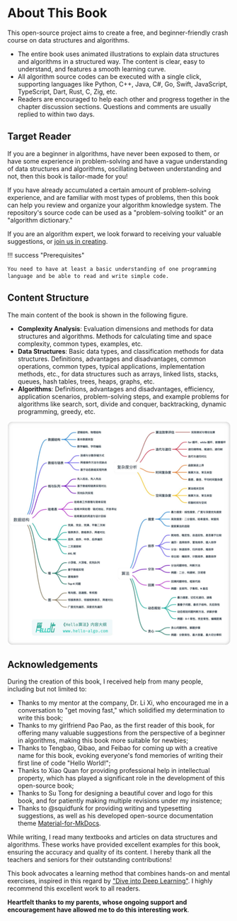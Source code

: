 # About This Book

This open-source project aims to create a free, and beginner-friendly crash course on data structures and algorithms.

- The entire book uses animated illustrations to explain data structures and algorithms in a structured way. The content is clear, easy to understand, and features a smooth learning curve.
- All algorithm source codes can be executed with a single click, supporting languages like Python, C++, Java, C#, Go, Swift, JavaScript, TypeScript, Dart, Rust, C, Zig, etc.
- Readers are encouraged to help each other and progress together in the chapter discussion sections. Questions and comments are usually replied to within two days.

## Target Reader

If you are a beginner in algorithms, have never been exposed to them, or have some experience in problem-solving and have a vague understanding of data structures and algorithms, oscillating between understanding and not, then this book is tailor-made for you!

If you have already accumulated a certain amount of problem-solving experience, and are familiar with most types of problems, then this book can help you review and organize your algorithm knowledge system. The repository's source code can be used as a "problem-solving toolkit" or an "algorithm dictionary."

If you are an algorithm expert, we look forward to receiving your valuable suggestions, or [join us in creating](https://www.hello-algo.com/chapter_appendix/contribution/).

!!! success "Prerequisites"

    You need to have at least a basic understanding of one programming language and be able to read and write simple code.

## Content Structure

The main content of the book is shown in the following figure.

- **Complexity Analysis**: Evaluation dimensions and methods for data structures and algorithms. Methods for calculating time and space complexity, common types, examples, etc.
- **Data Structures**: Basic data types, and classification methods for data structures. Definitions, advantages and disadvantages, common operations, common types, typical applications, implementation methods, etc., for data structures such as arrays, linked lists, stacks, queues, hash tables, trees, heaps, graphs, etc.
- **Algorithms**: Definitions, advantages and disadvantages, efficiency, application scenarios, problem-solving steps, and example problems for algorithms like search, sort, divide and conquer, backtracking, dynamic programming, greedy, etc.

![Main Content of the Book](about_the_book.assets/hello_algo_mindmap.jpg)

## Acknowledgements

During the creation of this book, I received help from many people, including but not limited to:

- Thanks to my mentor at the company, Dr. Li Xi, who encouraged me in a conversation to "get moving fast," which solidified my determination to write this book;
- Thanks to my girlfriend Pao Pao, as the first reader of this book, for offering many valuable suggestions from the perspective of a beginner in algorithms, making this book more suitable for newbies;
- Thanks to Tengbao, Qibao, and Feibao for coming up with a creative name for this book, evoking everyone's fond memories of writing their first line of code "Hello World!";
- Thanks to Xiao Quan for providing professional help in intellectual property, which has played a significant role in the development of this open-source book;
- Thanks to Su Tong for designing a beautiful cover and logo for this book, and for patiently making multiple revisions under my insistence;
- Thanks to @squidfunk for providing writing and typesetting suggestions, as well as his developed open-source documentation theme [Material-for-MkDocs](https://github.com/squidfunk/mkdocs-material/tree/master).

While writing, I read many textbooks and articles on data structures and algorithms. These works have provided excellent examples for this book, ensuring the accuracy and quality of its content. I hereby thank all the teachers and seniors for their outstanding contributions!

This book advocates a learning method that combines hands-on and mental exercises, inspired in this regard by ["Dive into Deep Learning"](https://github.com/d2l-ai/d2l-zh). I highly recommend this excellent work to all readers.

**Heartfelt thanks to my parents, whose ongoing support and encouragement have allowed me to do this interesting work**.
